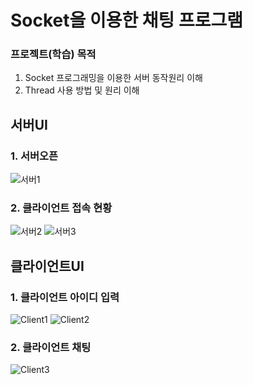 Socket을 이용한 채팅 프로그램
==========================

### 프로젝트(학습) 목적
1. Socket 프로그래밍을 이용한 서버 동작원리 이해
2. Thread 사용 방법 및 원리 이해

## 서버UI
### 1. 서버오픈
![서버1](https://user-images.githubusercontent.com/35260116/142875565-ba3983fe-d3a7-4c05-9571-2c4f5c9db70b.jpg)
### 2. 클라이언트 접속 현황
![서버2](https://user-images.githubusercontent.com/35260116/142875753-ebe0a2e9-b0b6-48fe-b3c5-a23533e3adf0.jpg)
![서버3](https://user-images.githubusercontent.com/35260116/142875767-03c12137-ede1-415f-8984-af5440977b36.jpg)

## 클라이언트UI
### 1. 클라이언트 아이디 입력
![Client1](https://user-images.githubusercontent.com/35260116/142876371-1f83f617-8dec-4762-a1cc-19b446988b1a.jpg)
![Client2](https://user-images.githubusercontent.com/35260116/142876376-3dde1cd1-f825-43d6-a14d-844d4e82dbdc.jpg)
### 2. 클라이언트 채팅
![Client3](https://user-images.githubusercontent.com/35260116/142876378-0e6defc1-495d-47e4-97bd-e003f7f0fa71.jpg)
